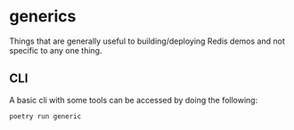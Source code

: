 # generics
Things that are generally useful to building/deploying Redis demos and not specific to any one thing.

## CLI 
A basic cli with some tools can be accessed by doing the following:

```poetry install
poetry run generic  
```
